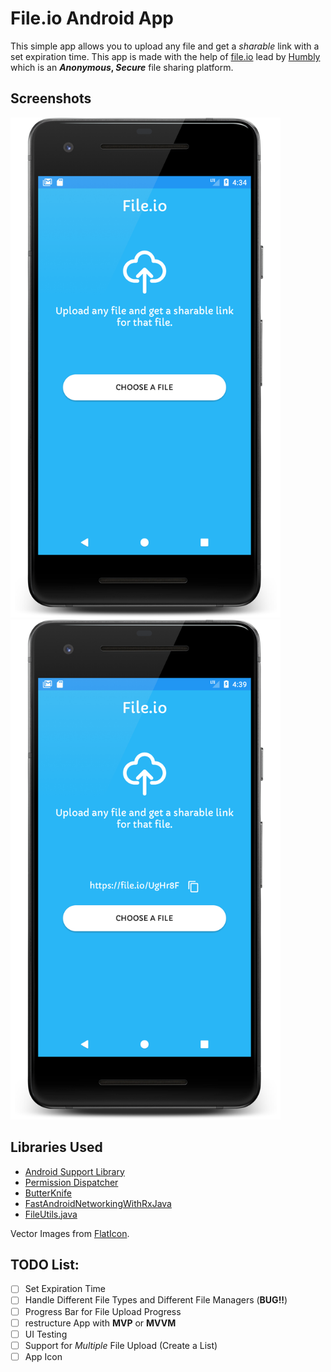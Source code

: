 # File.io Android App
This simple app allows you to upload any file and get a _sharable_ link with a set expiration time.
This app is made with the help of [file.io](https://file.io) lead by [Humbly](http://humbly.com/) which is an **_Anonymous_, _Secure_** file sharing platform.

## Screenshots
<p float="left">
<img src="/screenshots/home_screen_framed.png" alt="Home Screen"  height="800"/> <img src="/screenshots/upload_file_link.png" alt="Sharable Link" height="800" /></p>

## Libraries Used
- [Android Support Library](https://developer.android.com/topic/libraries/support-library/index.html)
- [Permission Dispatcher](https://permissions-dispatcher.github.io/PermissionsDispatcher/)
- [ButterKnife](http://jakewharton.github.io/butterknife/)
- [FastAndroidNetworkingWithRxJava](https://github.com/amitshekhariitbhu/Fast-Android-Networking)
- [FileUtils.java](https://github.com/iPaulPro/aFileChooser/blob/master/aFileChooser/src/com/ipaulpro/afilechooser/utils/FileUtils.java)

Vector Images from [FlatIcon](https://www.flaticon.com/).

## TODO List:
- [ ] Set Expiration Time
- [ ] Handle Different File Types and Different File Managers (**BUG!!**)
- [ ] Progress Bar for File Upload Progress
- [ ] restructure App with **MVP** or **MVVM**
- [ ] UI Testing
- [ ] Support for *Multiple* File Upload (Create a List)
- [ ] App Icon
